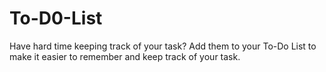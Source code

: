 # To-D0-List
Have hard time keeping track of your task? Add them to your To-Do List to make it easier to remember and keep track of your task.
